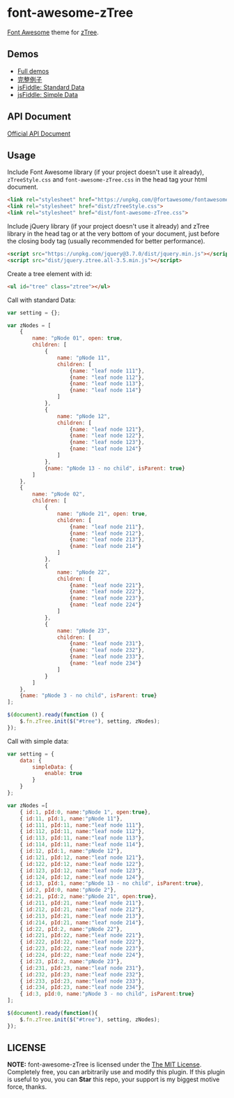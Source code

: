 # font-awesome-zTree

[Font Awesome](http://fontawesome.io/) theme for [zTree](http://www.ztree.me/).

## Demos

* [Full demos](http://wenzhixin.github.io/font-awesome-zTree/assets/zTree_v3/demo/en/)
* [完整例子](http://wenzhixin.github.io/font-awesome-zTree/assets/zTree_v3/demo/cn/)
* [jsFiddle: Standard Data](https://jsfiddle.net/wenyi/rx9nv1ts/)
* [jsFiddle: Simple Data](https://jsfiddle.net/wenyi/rx9nv1ts/1/)

## API Document

[Official API Document](http://www.ztree.me/v3/api.php)

## Usage

Include Font Awesome library (if your project doesn't use it already), `zTreeStyle.css` and `font-awesome-zTree.css` in the head tag your html document.

```html
<link rel="stylesheet" href="https://unpkg.com/@fortawesome/fontawesome-free@5.15.4/css/all.min.css">
<link rel="stylesheet" href="dist/zTreeStyle.css">
<link rel="stylesheet" href="dist/font-awesome-zTree.css">
```

Include jQuery library (if your project doesn't use it already) and zTree library in the head tag or at the very bottom of your document, just before the closing body tag (usually recommended for better performance).

```html
<script src="https://unpkg.com/jquery@3.7.0/dist/jquery.min.js"></script>
<script src="dist/jquery.ztree.all-3.5.min.js"></script>
```
Create a tree element with id:

```html
<ul id="tree" class="ztree"></ul>
```

Call with standard Data:
```js
var setting = {};

var zNodes = [
    {
        name: "pNode 01", open: true,
        children: [
            {
                name: "pNode 11",
                children: [
                    {name: "leaf node 111"},
                    {name: "leaf node 112"},
                    {name: "leaf node 113"},
                    {name: "leaf node 114"}
                ]
            },
            {
                name: "pNode 12",
                children: [
                    {name: "leaf node 121"},
                    {name: "leaf node 122"},
                    {name: "leaf node 123"},
                    {name: "leaf node 124"}
                ]
            },
            {name: "pNode 13 - no child", isParent: true}
        ]
    },
    {
        name: "pNode 02",
        children: [
            {
                name: "pNode 21", open: true,
                children: [
                    {name: "leaf node 211"},
                    {name: "leaf node 212"},
                    {name: "leaf node 213"},
                    {name: "leaf node 214"}
                ]
            },
            {
                name: "pNode 22",
                children: [
                    {name: "leaf node 221"},
                    {name: "leaf node 222"},
                    {name: "leaf node 223"},
                    {name: "leaf node 224"}
                ]
            },
            {
                name: "pNode 23",
                children: [
                    {name: "leaf node 231"},
                    {name: "leaf node 232"},
                    {name: "leaf node 233"},
                    {name: "leaf node 234"}
                ]
            }
        ]
    },
    {name: "pNode 3 - no child", isParent: true}
];

$(document).ready(function () {
    $.fn.zTree.init($("#tree"), setting, zNodes);
});
```

Call with simple data:

```js
var setting = {
    data: {
        simpleData: {
            enable: true
        }
    }
};

var zNodes =[
    { id:1, pId:0, name:"pNode 1", open:true},
    { id:11, pId:1, name:"pNode 11"},
    { id:111, pId:11, name:"leaf node 111"},
    { id:112, pId:11, name:"leaf node 112"},
    { id:113, pId:11, name:"leaf node 113"},
    { id:114, pId:11, name:"leaf node 114"},
    { id:12, pId:1, name:"pNode 12"},
    { id:121, pId:12, name:"leaf node 121"},
    { id:122, pId:12, name:"leaf node 122"},
    { id:123, pId:12, name:"leaf node 123"},
    { id:124, pId:12, name:"leaf node 124"},
    { id:13, pId:1, name:"pNode 13 - no child", isParent:true},
    { id:2, pId:0, name:"pNode 2"},
    { id:21, pId:2, name:"pNode 21", open:true},
    { id:211, pId:21, name:"leaf node 211"},
    { id:212, pId:21, name:"leaf node 212"},
    { id:213, pId:21, name:"leaf node 213"},
    { id:214, pId:21, name:"leaf node 214"},
    { id:22, pId:2, name:"pNode 22"},
    { id:221, pId:22, name:"leaf node 221"},
    { id:222, pId:22, name:"leaf node 222"},
    { id:223, pId:22, name:"leaf node 223"},
    { id:224, pId:22, name:"leaf node 224"},
    { id:23, pId:2, name:"pNode 23"},
    { id:231, pId:23, name:"leaf node 231"},
    { id:232, pId:23, name:"leaf node 232"},
    { id:233, pId:23, name:"leaf node 233"},
    { id:234, pId:23, name:"leaf node 234"},
    { id:3, pId:0, name:"pNode 3 - no child", isParent:true}
];

$(document).ready(function(){
    $.fn.zTree.init($("#tree"), setting, zNodes);
});
```

## LICENSE

**NOTE:** font-awesome-zTree is licensed under the [The MIT License](https://github.com/wenzhixin/font-awesome-zTree/blob/master/LICENSE). Completely free, you can arbitrarily use and modify this plugin. If this plugin is useful to you, you can **Star** this repo, your support is my biggest motive force, thanks.
